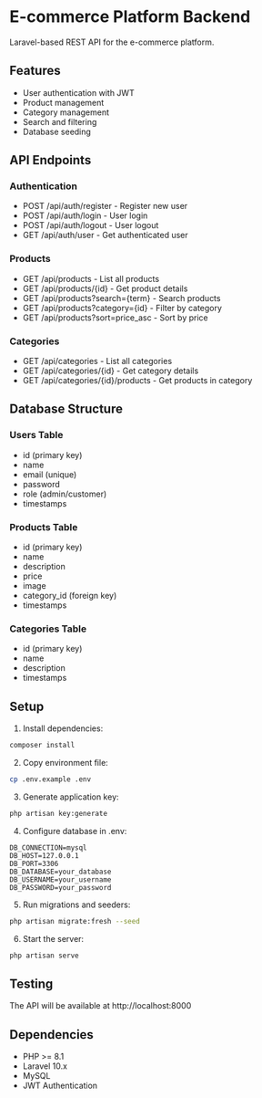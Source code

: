 # E-commerce Platform Backend

Laravel-based REST API for the e-commerce platform.

## Features

- User authentication with JWT
- Product management
- Category management
- Search and filtering
- Database seeding

## API Endpoints

### Authentication
- POST /api/auth/register - Register new user
- POST /api/auth/login - User login
- POST /api/auth/logout - User logout
- GET /api/auth/user - Get authenticated user

### Products
- GET /api/products - List all products
- GET /api/products/{id} - Get product details
- GET /api/products?search={term} - Search products
- GET /api/products?category={id} - Filter by category
- GET /api/products?sort=price_asc - Sort by price

### Categories
- GET /api/categories - List all categories
- GET /api/categories/{id} - Get category details
- GET /api/categories/{id}/products - Get products in category

## Database Structure

### Users Table
- id (primary key)
- name
- email (unique)
- password
- role (admin/customer)
- timestamps

### Products Table
- id (primary key)
- name
- description
- price
- image
- category_id (foreign key)
- timestamps

### Categories Table
- id (primary key)
- name
- description
- timestamps

## Setup

1. Install dependencies:
```bash
composer install
```

2. Copy environment file:
```bash
cp .env.example .env
```

3. Generate application key:
```bash
php artisan key:generate
```

4. Configure database in .env:
```
DB_CONNECTION=mysql
DB_HOST=127.0.0.1
DB_PORT=3306
DB_DATABASE=your_database
DB_USERNAME=your_username
DB_PASSWORD=your_password
```

5. Run migrations and seeders:
```bash
php artisan migrate:fresh --seed
```

6. Start the server:
```bash
php artisan serve
```

## Testing

The API will be available at http://localhost:8000

## Dependencies

- PHP >= 8.1
- Laravel 10.x
- MySQL
- JWT Authentication
